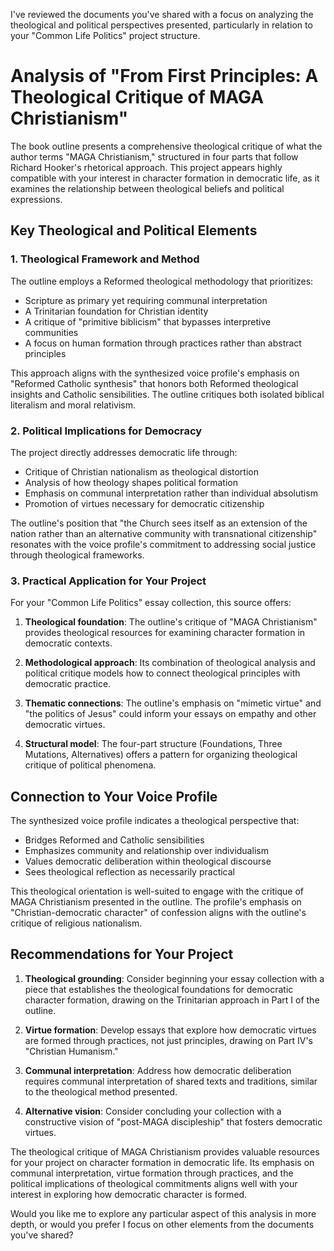 I've reviewed the documents you've shared with a focus on analyzing the theological and political perspectives presented, particularly in relation to your "Common Life Politics" project structure.

# Analysis of "From First Principles: A Theological Critique of MAGA Christianism"

The book outline presents a comprehensive theological critique of what the author terms "MAGA Christianism," structured in four parts that follow Richard Hooker's rhetorical approach. This project appears highly compatible with your interest in character formation in democratic life, as it examines the relationship between theological beliefs and political expressions.

## Key Theological and Political Elements

### 1. Theological Framework and Method

The outline employs a Reformed theological methodology that prioritizes:
- Scripture as primary yet requiring communal interpretation
- A Trinitarian foundation for Christian identity
- A critique of "primitive biblicism" that bypasses interpretive communities
- A focus on human formation through practices rather than abstract principles

This approach aligns with the synthesized voice profile's emphasis on "Reformed Catholic synthesis" that honors both Reformed theological insights and Catholic sensibilities. The outline critiques both isolated biblical literalism and moral relativism.

### 2. Political Implications for Democracy

The project directly addresses democratic life through:
- Critique of Christian nationalism as theological distortion
- Analysis of how theology shapes political formation
- Emphasis on communal interpretation rather than individual absolutism
- Promotion of virtues necessary for democratic citizenship

The outline's position that "the Church sees itself as an extension of the nation rather than an alternative community with transnational citizenship" resonates with the voice profile's commitment to addressing social justice through theological frameworks.

### 3. Practical Application for Your Project

For your "Common Life Politics" essay collection, this source offers:

1. **Theological foundation**: The outline's critique of "MAGA Christianism" provides theological resources for examining character formation in democratic contexts.

2. **Methodological approach**: Its combination of theological analysis and political critique models how to connect theological principles with democratic practice.

3. **Thematic connections**: The outline's emphasis on "mimetic virtue" and "the politics of Jesus" could inform your essays on empathy and other democratic virtues.

4. **Structural model**: The four-part structure (Foundations, Three Mutations, Alternatives) offers a pattern for organizing theological critique of political phenomena.

## Connection to Your Voice Profile

The synthesized voice profile indicates a theological perspective that:
- Bridges Reformed and Catholic sensibilities
- Emphasizes community and relationship over individualism
- Values democratic deliberation within theological discourse
- Sees theological reflection as necessarily practical

This theological orientation is well-suited to engage with the critique of MAGA Christianism presented in the outline. The profile's emphasis on "Christian-democratic character" of confession aligns with the outline's critique of religious nationalism.

## Recommendations for Your Project

1. **Theological grounding**: Consider beginning your essay collection with a piece that establishes the theological foundations for democratic character formation, drawing on the Trinitarian approach in Part I of the outline.

2. **Virtue formation**: Develop essays that explore how democratic virtues are formed through practices, not just principles, drawing on Part IV's "Christian Humanism."

3. **Communal interpretation**: Address how democratic deliberation requires communal interpretation of shared texts and traditions, similar to the theological method presented.

4. **Alternative vision**: Consider concluding your collection with a constructive vision of "post-MAGA discipleship" that fosters democratic virtues.

The theological critique of MAGA Christianism provides valuable resources for your project on character formation in democratic life. Its emphasis on communal interpretation, virtue formation through practices, and the political implications of theological commitments aligns well with your interest in exploring how democratic character is formed.

Would you like me to explore any particular aspect of this analysis in more depth, or would you prefer I focus on other elements from the documents you've shared?